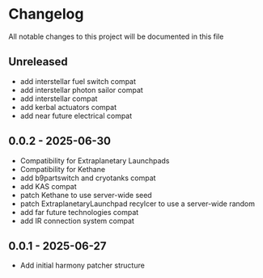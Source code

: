# Changelog

All notable changes to this project will be documented in this file

## Unreleased

- add interstellar fuel switch compat
- add interstellar photon sailor compat
- add interstellar compat
- add kerbal actuators compat
- add near future electrical compat


## 0.0.2 - 2025-06-30

- Compatibility for Extraplanetary Launchpads
- Compatibility for Kethane
- add b9partswitch and cryotanks compat
- add KAS compat
- patch Kethane to use server-wide seed
- patch ExtraplanetaryLaunchpad recylcer to use a server-wide random
- add far future technologies compat
- add IR connection system compat


## 0.0.1 - 2025-06-27

- Add initial harmony patcher structure